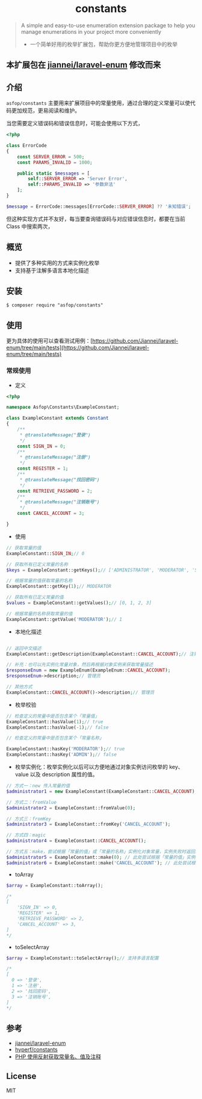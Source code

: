 <h1 align="center"> constants </h1>

> A simple and easy-to-use enumeration extension package to help you manage enumerations in your project more conveniently
> - 一个简单好用的枚举扩展包，帮助你更方便地管理项目中的枚举

## 本扩展包在 [jiannei/laravel-enum](https://github.com/jiannei/laravel-enum) 修改而来

## 介绍

`asfop/constants` 主要用来扩展项目中的常量使用，通过合理的定义常量可以使代码更加规范，更易阅读和维护。

当您需要定义错误码和错误信息时，可能会使用以下方式，

```php
<?php

class ErrorCode
{
    const SERVER_ERROR = 500;
    const PARAMS_INVALID = 1000;

    public static $messages = [
        self::SERVER_ERROR => 'Server Error',
        self::PARAMS_INVALID => '参数非法'
    ];
}

$message = ErrorCode::messages[ErrorCode::SERVER_ERROR] ?? '未知错误';

```

但这种实现方式并不友好，每当要查询错误码与对应错误信息时，都要在当前 Class 中搜索两次，

## 概览

- 提供了多种实用的方式来实例化枚举
- 支持基于注解多语言本地化描述

## 安装

```shell
$ composer require "asfop/constants"
```

## 使用

更为具体的使用可以查看测试用例：[https://github.com/Jiannei/laravel-enum/tree/main/tests](https://github.com/Jiannei/laravel-enum/tree/main/tests)

### 常规使用

- 定义

```php
<?php

namespace Asfop\Constants\ExampleConstant;

class ExampleConstant extends Constant
{
    /**
     * @translateMessage("登录")
     */
    const SIGN_IN = 0;
    /**
     * @translateMessage("注册")
     */
    const REGISTER = 1;
    /**
     * @translateMessage("找回密码")
     */
    const RETRIEVE_PASSWORD = 2;
    /**
     * @translateMessage("注销账号")
     */
    const CANCEL_ACCOUNT = 3;

}
```

- 使用

```php
// 获取常量的值
ExampleConstant::SIGN_IN;// 0

// 获取所有已定义常量的名称
$keys = ExampleConstant::getKeys();// ['ADMINISTRATOR', 'MODERATOR', 'SUBSCRIBER', 'SUPER_ADMINISTRATOR']

// 根据常量的值获取常量的名称
ExampleConstant::getKey(1);// MODERATOR

// 获取所有已定义常量的值
$values = ExampleConstant::getValues();// [0, 1, 2, 3]

// 根据常量的名称获取常量的值
ExampleConstant::getValue('MODERATOR');// 1
```

- 本地化描述

```php

// 返回中文描述
ExampleConstant::getDescription(ExampleConstant::CANCEL_ACCOUNT);// 注销账号

// 补充：也可以先实例化常量对象，然后再根据对象实例来获取常量描述
$responseEnum = new ExampleEnum(ExampleEnum::CANCEL_ACCOUNT);
$responseEnum->description;// 管理员

// 其他方式
ExampleConstant::CANCEL_ACCOUNT()->description;// 管理员

```

- 枚举校验

```php
// 检查定义的常量中是否包含某个「常量值」
ExampleConstant::hasValue(1);// true
ExampleConstant::hasValue(-1);// false

// 检查定义的常量中是否包含某个「常量名称」 

ExampleConstant::hasKey('MODERATOR');// true
ExampleConstant::hasKey('ADMIN');// false
```

- 枚举实例化：枚举实例化以后可以方便地通过对象实例访问枚举的 key、value 以及 description 属性的值。

```php
// 方式一：new 传入常量的值
$administrator1 = new ExampleConstant(ExampleConstant::CANCEL_ACCOUNT);

// 方式二：fromValue
$administrator2 = ExampleConstant::fromValue(0);

// 方式三：fromKey
$administrator3 = ExampleConstant::fromKey('CANCEL_ACCOUNT');

// 方式四：magic
$administrator4 = ExampleConstant::CANCEL_ACCOUNT();

// 方式五：make，尝试根据「常量的值」或「常量的名称」实例化对象常量，实例失败时返回原先传入的值
$administrator5 = ExampleConstant::make(0); // 此处尝试根据「常量的值」实例化
$administrator6 = ExampleConstant::make('CANCEL_ACCOUNT'); // 此处尝试根据「常量的名称」实例化
```

- toArray

```php
$array = ExampleConstant::toArray();

/*
[
    'SIGN_IN' => 0,
    'REGISTER' => 1,
    'RETRIEVE_PASSWORD' => 2,
    'CANCEL_ACCOUNT' => 3,
]
*/
```

- toSelectArray

```php
$array = ExampleConstant::toSelectArray();// 支持多语言配置

/*
[
  0 => '登录',
  1 => '注册',
  2 => '找回密码',
  3 => '注销账号',
]
*/
```
## 参考
- [jiannei/laravel-enum](https://github.com/jiannei/laravel-enum)
- [hyperf/constants](https://github.com/hyperf/constants)
- [PHP 使用反射获取常量名、值及注释](https://blog.csdn.net/nbaqq2010/article/details/124197478)
## License

MIT